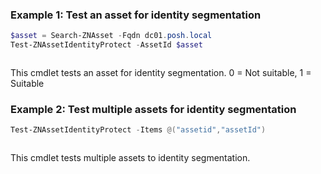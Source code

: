 ### Example 1: Test an asset for identity segmentation
```powershell
$asset = Search-ZNAsset -Fqdn dc01.posh.local                      
Test-ZNAssetIdentityProtect -AssetId $asset
```

```output

```

This cmdlet tests an asset for identity segmentation. 0 = Not suitable, 1 = Suitable

### Example 2: Test multiple assets for identity segmentation
```powershell
Test-ZNAssetIdentityProtect -Items @("assetid","assetId")
```

```output

```

This cmdlet tests multiple assets to identity segmentation.

